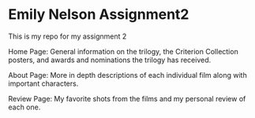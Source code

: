 # Emily Nelson Assignment2
 This is my repo for my assignment 2
 
 Home Page: General information on the trilogy, the Criterion Collection posters, and awards and nominations the trilogy has received.
 
 About Page: More in depth descriptions of each individual film along with important characters.
 
 Review Page: My favorite shots from the films and my personal review of each one.
